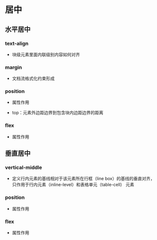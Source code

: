 # 居中

## 水平居中

### text-align

- 块级元素里面内联级别内容如何对齐

### margin

- 文档流格式化约束形成

### position

- 属性作用

- top：元素外边距边界到包含块内边距边界的距离

### flex

- 属性作用

## 垂直居中

### vertical-middle

- 定义行内元素的基线相对于该元素所在行框（line box）的基线的垂直对齐，只作用于行内元素（inline-level）和表格单元（table-cell） 元素

### position

- 属性作用

### flex

- 属性作用
